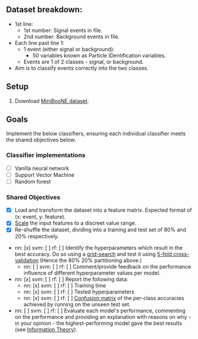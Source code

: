 ## Dataset breakdown:

* 1st line:
  * 1st number: Signal events in file.
  * 2nd number: Background events in file.
* Each line past line 1:
  * 1 event (either signal or background):
    * 50 variables known as Particle IDentification variables.
  * Events are 1 of 2 classes - signal, or background.
* Aim is to classify events correctly into the two classes.

## Setup

1. Download [MiniBooNE dataset](https://archive.ics.uci.edu/ml/datasets/MiniBooNE+particle+identification).

## Goals

Implement the below classifiers, ensuring each individual classifier meets the shared objectives below.

### Classifier implementations

* [ ] Vanilla neural network
* [ ] Support Vector Machine
* [ ] Random forest

### Shared Objectives

* [x] Load and transform the dataset into a feature matrix. Expected format of (x: event, y: feature).
* [x] [Scale](https://en.wikipedia.org/wiki/Feature_scaling) the input features to a discreet value range.
* [x] Re-shuffle the dataset, dividing into a training and test set of 80% and 20% respectively.
* nn: [x] svm: [ ] rf: [ ] Identify the hyperparameters which result in the best accuracy. Do so using a [grid-search](https://machinelearningmastery.com/hyperparameter-optimization-with-random-search-and-grid-search/) and test it using [5-fold cross-validation](https://machinelearningmastery.com/hyperparameter-optimization-with-random-search-and-grid-search/) (Hence the 80% 20% partitioning above.)
  * nn: [ ] svm: [ ] rf: [ ] Comment/provide feedback on the performance influence of different hyperparameter values per model.
* nn: [x] svm: [ ] rf: [ ] Report the following data:
  * nn: [x] svm: [ ] rf: [ ] Training time
  * nn: [x] svm: [ ] rf: [ ] Tested hyperparameters
  * nn: [x] svm: [ ] rf: [ ] [Confusion matrix](https://en.wikipedia.org/wiki/Confusion_matrix) of the per-class accuracies achieved by running on the unseen test set.
* nn: [ ] svm: [ ] rf: [ ] Evaluate each model's performance, commenting on the performance and providing an explanation with reasons on why - in your opinion - the highest-performing model gave the best results (see [Information Theory](https://en.wikipedia.org/wiki/Information_theory)).

